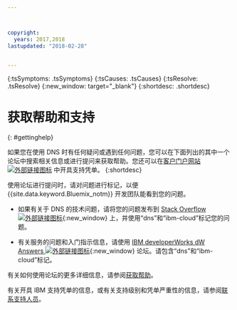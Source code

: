 ```yaml
---



copyright:
  years: 2017,2018
lastupdated: "2018-02-28"


---
```


<!-- Common attributes used in the template are defined as follows: -->
{:tsSymptoms: .tsSymptoms} 
{:tsCauses: .tsCauses} 
{:tsResolve: .tsResolve} 
{:new_window: target="_blank"}
{:shortdesc: .shortdesc}

<!-- # {{site.data.keyword.blockstorageshort}} troubleshooting
{: #ts} -->
<!-- Provide an appropriate ID above -->

<!-- IN PROGRESS - AUDIENCE BLUE, STAGING ONLY -->


<!-- This is the template for troubleshooting topics.  -->

<!-- The short description section should include the service long name and "Bluemix" for search optimization. Example short description: -->

<!-- Add a heading and content for how to get help and support. Use this template for beta and GA services:  -->
# 获取帮助和支持 
{: #gettinghelp}

如果您在使用 DNS 时有任何疑问或遇到任何问题，您可以在下面列出的其中一个论坛中搜索相关信息或进行提问来获取帮助。您还可以在[客户门户网站 ![外部链接图标](../../icons/launch-glyph.svg "外部链接图标")](https://control.softlayer.com/) 中开具支持凭单。
{:shortdesc}

使用论坛进行提问时，请对问题进行标记，以便 {{site.data.keyword.Bluemix_notm}} 开发团队能看到您的问题。
<!--Insert the appropriate Stack Overflow tag for your service for <block-storage> in URL and text below:  -->
* 如果有关于 DNS 的技术问题，请将您的问题发布到 [Stack Overflow ![外部链接图标](../../icons/launch-glyph.svg "外部链接图标")](https://stackoverflow.com/search?q=dns+ibm-cloud){:new_window} 上，并使用“dns”和“ibm-cloud”标记您的问题。
<!--Insert the appropriate dW Answers tag for your service for <service_keyword> in URL below:  -->
* 有关服务的问题和入门指示信息，请使用 [IBM developerWorks dW Answers ![外部链接图标](../../icons/launch-glyph.svg "外部链接图标")](https://developer.ibm.com/answers/topics/dns.html?smartspace=ibm-cloud){:new_window} 论坛。请包含“dns”和“ibm-cloud”标记。

有关如何使用论坛的更多详细信息，请参阅[获取帮助](https://console.bluemix.net/docs/support/index.html#getting-help)。

有关开具 IBM 支持凭单的信息，或有关支持级别和凭单严重性的信息，请参阅[联系支持人员](https://console.bluemix.net/docs/support/index.html#contacting-support)。

